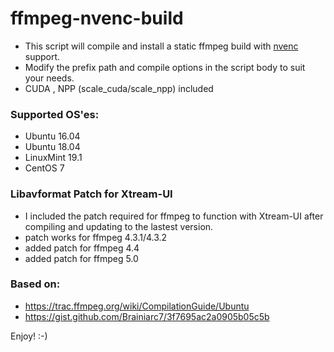# ffmpeg-nvenc-build

* This script will compile and install a static ffmpeg build with [nvenc](https://en.wikipedia.org/wiki/Nvidia_NVENC) support.
* Modify the prefix path and compile options in the script body to suit your needs.
* CUDA , NPP (scale_cuda/scale_npp) included

### Supported OS'es:

* Ubuntu 16.04
* Ubuntu 18.04
* LinuxMint 19.1
* CentOS 7

### Libavformat Patch for Xtream-UI

* I included the patch required for ffmpeg to function with Xtream-UI after compiling and updating to the lastest version.
* patch works for ffmpeg 4.3.1/4.3.2
* added patch for ffmpeg 4.4
* added patch for ffmpeg 5.0

### Based on:

* https://trac.ffmpeg.org/wiki/CompilationGuide/Ubuntu
* https://gist.github.com/Brainiarc7/3f7695ac2a0905b05c5b

Enjoy! :-)

